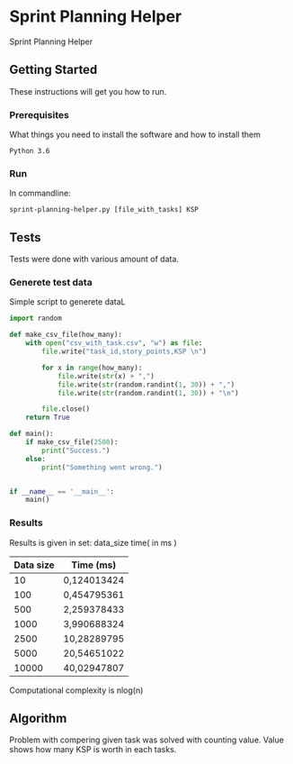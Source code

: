 # Sprint Planning Helper

Sprint Planning Helper

## Getting Started

These instructions will get you how to run.

### Prerequisites

What things you need to install the software and how to install them

```
Python 3.6
```

### Run

In commandline:

```
sprint-planning-helper.py [file_with_tasks] KSP
```

## Tests

Tests were done with various amount of data.

### Generete test data

Simple script to generete dataL

```python
import random

def make_csv_file(how_many):
    with open("csv_with_task.csv", "w") as file:
        file.write("task_id,story_points,KSP \n")

        for x in range(how_many):
            file.write(str(x) + ",")
            file.write(str(random.randint(1, 30)) + ",")
            file.write(str(random.randint(1, 30)) + "\n")

        file.close()
    return True

def main():
    if make_csv_file(2500):
        print("Success.")
    else:
        print("Something went wrong.")


if __name__ == '__main__':
    main()
```

### Results
Results is given in set: data_size time( in ms )

| Data size     | Time (ms)     |
| ------------- | ------------- |
| 10	        | 0,124013424   |
| 100           | 0,454795361   |
| 500           | 2,259378433   |
| 1000          | 3,990688324   |
| 2500          | 10,28289795   |
| 5000          | 20,54651022   |
| 10000         | 40,02947807   |

Computational complexity is nlog(n)

## Algorithm

Problem with compering given task was solved with counting value. Value shows how many KSP is worth in each tasks. 
